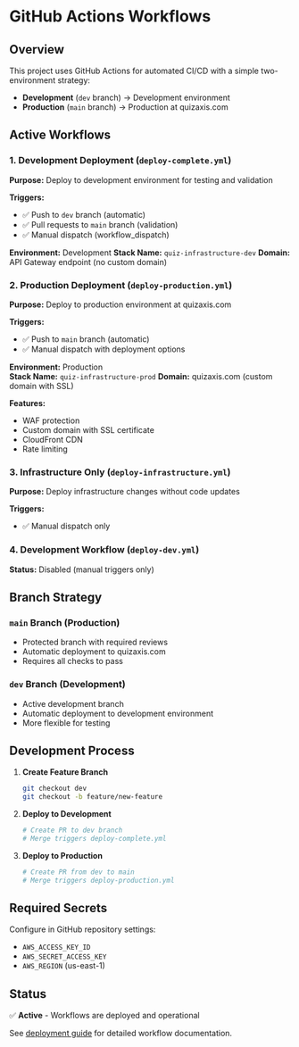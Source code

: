 # GitHub Actions Workflows

## Overview

This project uses GitHub Actions for automated CI/CD with a simple two-environment strategy:

- **Development** (`dev` branch) → Development environment
- **Production** (`main` branch) → Production at quizaxis.com

## Active Workflows

### 1. Development Deployment (`deploy-complete.yml`)

**Purpose:** Deploy to development environment for testing and validation

**Triggers:**
- ✅ Push to `dev` branch (automatic)
- ✅ Pull requests to `main` branch (validation)
- ✅ Manual dispatch (workflow_dispatch)

**Environment:** Development
**Stack Name:** `quiz-infrastructure-dev`
**Domain:** API Gateway endpoint (no custom domain)

### 2. Production Deployment (`deploy-production.yml`)

**Purpose:** Deploy to production environment at quizaxis.com

**Triggers:**
- ✅ Push to `main` branch (automatic)
- ✅ Manual dispatch with deployment options

**Environment:** Production  
**Stack Name:** `quiz-infrastructure-prod`
**Domain:** quizaxis.com (custom domain with SSL)

**Features:**
- WAF protection
- Custom domain with SSL certificate
- CloudFront CDN
- Rate limiting

### 3. Infrastructure Only (`deploy-infrastructure.yml`)

**Purpose:** Deploy infrastructure changes without code updates

**Triggers:**
- ✅ Manual dispatch only

### 4. Development Workflow (`deploy-dev.yml`)

**Status:** Disabled (manual triggers only)

## Branch Strategy

### `main` Branch (Production)
- Protected branch with required reviews
- Automatic deployment to quizaxis.com
- Requires all checks to pass

### `dev` Branch (Development)  
- Active development branch
- Automatic deployment to development environment
- More flexible for testing

## Development Process

1. **Create Feature Branch**
   ```bash
   git checkout dev
   git checkout -b feature/new-feature
   ```

2. **Deploy to Development**
   ```bash
   # Create PR to dev branch
   # Merge triggers deploy-complete.yml
   ```

3. **Deploy to Production**
   ```bash
   # Create PR from dev to main
   # Merge triggers deploy-production.yml
   ```

## Required Secrets

Configure in GitHub repository settings:

- `AWS_ACCESS_KEY_ID`
- `AWS_SECRET_ACCESS_KEY`
- `AWS_REGION` (us-east-1)

## Status

✅ **Active** - Workflows are deployed and operational

See [deployment guide](../docs/deployment.md) for detailed workflow documentation.
